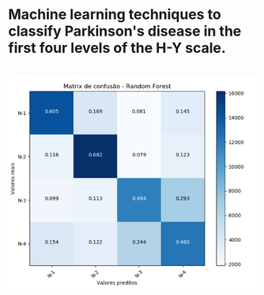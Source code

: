 # Machine learning techniques to classify Parkinson's disease in the first four levels of the H-Y scale.
# ![logo](CF_figs/BAK3cm_RF.png)
